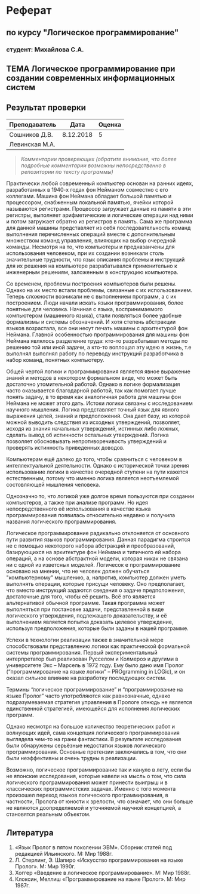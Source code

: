 # Реферат
## по курсу "Логическое программирование"

### студент: Михайлова С.А.

## ТЕМА Логическое программирование при создании современных информационных систем

## Результат проверки

| Преподаватель     | Дата         |  Оценка       |
|-------------------|--------------|---------------|
| Сошников Д.В. |   8.12.2018           |        5       |
| Левинская М.А.|              |               |

> *Комментарии проверяющих (обратите внимание, что более подробные комментарии возможны непосредственно в репозитории по тексту программы)*

Практически любой современный компьютер основан на ранних идеях, разработанных в 1940-х годах фон Нейманом совместно с его коллегами. Машина фон Неймана обладает большой памятью и процессором, снабженным локальной памятью, ячейки которой называются регистрами. Процессор загружает данные из памяти в эти регистры, выполняет арифметические и логические операции над ними и потом загружает обратно из регистров в память. Сама же программа для данной машины представляет из себя последовательность команд выполнения перечисленных операций вместе с дополнительным множеством команд управления, влияющих на выбор очередной команды. Несмотря на то, что компьютеры и предназанчены для использования человеком, при их создании возникали столь значительные трудности, что язык описания проблемы и инструкций для их решения на компьютере разрабатывался применительно к инженерным решениям, заложенным в конструкцию компьютера. 

Со временем, проблемы построения компьютеров были решены. Однако на их место встали проблемы, связанные с их использованием. Теперь сложности возникали не с выполнением программ, а с их построением. Люди начали искать языки программирования, более понятные для человека. Начиная с языка, воспринимаемого компьютером (машинного языка), стали появляться более удобные формализмы и системы обозначений. И хотя степень абстракции языков возрастала, все они несут печать машины с архитектурой фон Неймана. Главной особенностью программирования для машины фон Неймана являлось разделение труда: кто-то разрабатывал методы по решению той или иной задачи, а кто-то воплощал эту идею в жизнь, т.е выполнял выполнял работу по переводу инструкций разработчика в набор команд, понятных компьютеру.

Общей чертой логики и программирования является явное выражение знаний и методов в некотором формальном виде, что может быть достаточно утомительной работой. Однако в логике формализация часто оказывается благодарной работой, так как помогает лучше понять задачу, в то время как аналогичная работа для машины фон Неймана не может этого дать.
Истоки логики связаны с исследованием научного мышления. Логика представляет точный язык для явного выражения целей, знаний и предположений. Она дает базу, из которой можной выводить следствия из исходных утверждений, позволяет, исходя из знания начальных утверждений, истинных либо ложных, сделать вывод об истинности остальных утверждений. Логика позволяет обосновывать непротиворечивость утверждений и проверять истинность приведенных доводов.

Компьютерам ещё далеко до того, чтобы сравниться с человеком в интеллектуальной деятельности. Однако с исторической точки зрения использование логики в качестве очередной ступени на пути кажется естественным, потому что именно логика является неотъемлемой состовляющей мышления человека.

Однозначно то, что логикой уже долгое время пользуются при создании компьютеров, а также при анализе программ. Но идея непосредственного её использования в качестве языка программирования появилась относительно недавно и получила названия логического программирования.

Логическое программирование радикально отклоняется от основного пути развития языков программирования. Данная парадигма строится не с помощью некоторого набора абстракций и преобразований, базирующихся на архитектуре фон Неймана и типичного ей набора операций, а на основе абстрактной модели, которая никак не связана ни с одной из изветсных моделей. Логичесок е программирование основано на мнении, что не человек должен обучаться "компьютерному" мышлению, а, напротив, компьютер должен уметь выполнять операции, которые присущи человеку. Оно предполагает, что вместо инструкций задаются сведения о задаче  предположения, достаточные для того, чтобы её решить. Всё это является альтернативой обычной программе. Такая программа может выполняться при постановке задачи, представленной в виде логического утверждения, подлежащего доказательству, и её выполнением является попытка доказать целевое утверждение, используя предположения, которые были заданы в нашей программе.

Успехи в технологии реализации также в значительной мере способствовали представлению логики как практической формальной системы программирования. Первый экспериментальный интерпретатор был реализован Русселом и Колмероэ и другими в университете Экс – Марсель в 1972 году. Ему было дано имя Пролог (“программирование на языке логики” – PROgramming in LOGic), и он оказал сильное влияние на разработку последующих систем.

Термины “логическое программирование” и “программирование на языке Пролог” часто употребляются как равнозначные, однако подразумеваемая стратегия управления в Прологе отнюдь не является единственной стратегией, имеющейся для исполнения логических программ.

Однако несмотря на большое количество теоретических работ и волнующих идей, сама концепция логического программирования выглядела чем-то на грани фантастики. В результате исследования были обнаружены серьёзные недостатки языков логического программирования. Основные претензии заключались в том, что они были неэффективны и очень трудны в реализации.

Возможно, логическое программирование так и кануло в лету, если бы не японские исследования, которые навели на мысль о том, что сила логического программирования может принести выигрыш и в классических программистских задачах. Именно с того момента произошел переход языков логического программирования, в частности, Пролога от юности к зрелости, что означает, что они больше не являются доопределяемой и уточняемой научной концепцией, а становятся реальным объектом. 

## Литература

1. «Язык Пролог в пятом поколении ЭВМ». Сборник статей под редакцией Ильинского. М: Мир 1988г.
2. Л. Стерлинг, Э. Шапиро «Искусство программирования на языке Пролог». М: Мир 1990г.
3. Хоггер «Введение в логическое программирование». М: Мир 1988г.
4. Клоксин, Меллиш «Программирование на языке Пролог». М: Мир 1987г.
